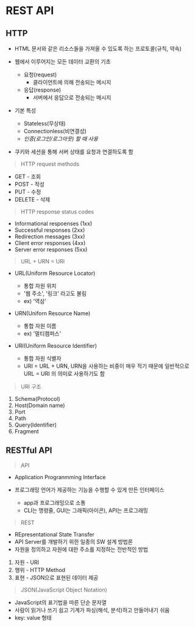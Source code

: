 # REST API

## HTTP

- HTML 문서와 같은 리소스들을 가져올 수 있도록 하는 프로토콜(규칙, 약속)

- 웹에서 이루어지는 모든 데이터 교환의 기초
  - 요청(request)
    - 클라이언트에 의해 전송되는 메시지
  - 응답(response)
    - 서버에서 응답으로 전송되는 메시지

- 기본 특성
  - Stateless(무상태)
  - Connectionless(비연결성)
  - *인증(로그인/로그아웃) 할 때 사용*
- 쿠키와 세션을 통해 서버 상태를 요청과 연결하도록 함

> HTTP request methods

- GET - 조회
- POST - 작성
- PUT - 수정
- DELETE - 삭제

> HTTP response status codes

- Informational respoenses (1xx)
- Successful responses (2xx)
- Redirection messages (3xx)
- Client error responses (4xx)
- Server error responses (5xx)

> URL + URN = URI

- URL(Uniform Resource Locator)
  - 통합 자원 위치
  - '웹 주소', '링크' 라고도 불림
  - ex) '역삼'
- URN(Uniforn Resource Name)
  - 통합 자원 이름
  - ex) '멀티캠퍼스'

- URI(Uniform Resource Identifier)
  - 통합 자원 식별자
  - URI = URL + URN,  URN을 사용하는 비중이 매우 적기 때문에 일반적으로 URL = URI 의 의미로 사용하기도 함

> URI 구조

1. Schema(Protocol)
2. Host(Domain name)
3. Port
4. Path
5. Query(Identifier)
6. Fragment

## RESTful API

> API

- Application Progranmming Interface

- 프로그래밍 언어가 제공하는 기능을 수행할 수 있게 만든 인터페이스
  - app과 프로그래밍으로 소통
  - CLI는 명령줄, GUI는 그래픽(아이콘), API는 프로그래밍

> REST

- REpresentational State Transfer
- API Server를 개발하기 위한 일종의 SW 설계 방법론
- 자원을 정의하고 자원에 대한 주소를 지정하는 전반적인 방법

1. 자원 - URI
2. 행위 - HTTP Method
3. 표현 - JSON으로 표현된 데이터 제공

> JSON(JavaScript Object Notation)

- JavaScript의 표기법을 따른 단순 문자열
- 사람이 읽거나 쓰기 쉽고 기계가 파싱(해석,  분석)하고 만들어내기 쉬움
- key: value 형태

